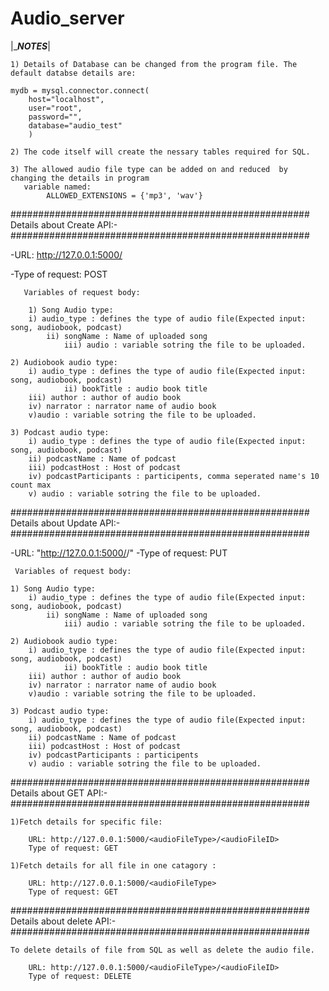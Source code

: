 # Audio_server


|______________________NOTES_____________________|

    1) Details of Database can be changed from the program file. The default databse details are:
    
	mydb = mysql.connector.connect(
	  	host="localhost",
  		user="root",
  		password="",
  		database="audio_test"
		)

    2) The code itself will create the nessary tables required for SQL.

    3) The allowed audio file type can be added on and reduced  by changing the details in program 
       variable named:
			ALLOWED_EXTENSIONS = {'mp3', 'wav'}

######################################################
              Details about Create API:-
######################################################

-URL: http://127.0.0.1:5000/

-Type of request: POST

       Variables of request body:

        1) Song Audio type:
		i) audio_type : defines the type of audio file(Expected input: song, audiobook, podcast)
        	ii) songName : Name of uploaded song
                iii) audio : variable sotring the file to be uploaded. 

	2) Audiobook audio type:
		i) audio_type : defines the type of audio file(Expected input: song, audiobook, podcast)
                ii) bookTitle : audio book title  
		iii) author : author of audio book
		iv) narrator : narrator name of audio book
		v)audio : variable sotring the file to be uploaded.

	3) Podcast audio type:
		i) audio_type : defines the type of audio file(Expected input: song, audiobook, podcast)
		ii) podcastName : Name of podcast
		iii) podcastHost : Host of podcast
		iv) podcastParticipants : participents, comma seperated name's 10 count max
		v) audio : variable sotring the file to be uploaded.

######################################################
               Details about Update API:-
######################################################

-URL: "http://127.0.0.1:5000/<audioFileType>/<audioFileID>"
-Type of request: PUT

     Variables of request body:

	1) Song Audio type:
		i) audio_type : defines the type of audio file(Expected input: song, audiobook, podcast)
        	ii) songName : Name of uploaded song
                iii) audio : variable sotring the file to be uploaded. 

	2) Audiobook audio type:
		i) audio_type : defines the type of audio file(Expected input: song, audiobook, podcast)
                ii) bookTitle : audio book title  
		iii) author : author of audio book
		iv) narrator : narrator name of audio book
		v)audio : variable sotring the file to be uploaded.

	3) Podcast audio type:
		i) audio_type : defines the type of audio file(Expected input: song, audiobook, podcast)
		ii) podcastName : Name of podcast
		iii) podcastHost : Host of podcast
		iv) podcastParticipants : participents
		v) audio : variable sotring the file to be uploaded.

######################################################
               Details about GET API:-
######################################################

	1)Fetch details for specific file:

		URL: http://127.0.0.1:5000/<audioFileType>/<audioFileID>
		Type of request: GET

	1)Fetch details for all file in one catagory :

		URL: http://127.0.0.1:5000/<audioFileType>
		Type of request: GET

######################################################
               Details about delete API:-
######################################################

	To delete details of file from SQL as well as delete the audio file.
		
		URL: http://127.0.0.1:5000/<audioFileType>/<audioFileID>
		Type of request: DELETE

